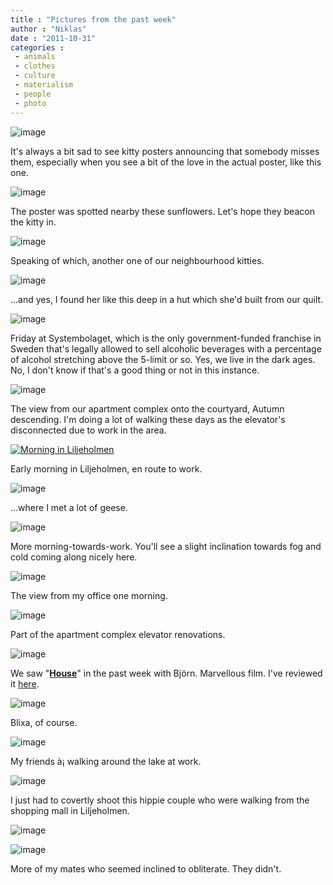 ```yaml
---
title : "Pictures from the past week"
author : "Niklas"
date : "2011-10-31"
categories : 
 - animals
 - clothes
 - culture
 - materialism
 - people
 - photo
---
```


![image](https://niklasblog.com/wp-content/wpid-2011-10-29-14.13.12.jpg)

It's always a bit sad to see kitty posters announcing that somebody misses them, especially when you see a bit of the love in the actual poster, like this one.

  
  
![image](https://niklasblog.com/wp-content/wpid-2011-10-29-14.10.29.jpg)

The poster was spotted nearby these sunflowers. Let's hope they beacon the kitty in.

  
  
![image](https://niklasblog.com/wp-content/wpid-2011-10-30-14.08.58.jpg)  
  

Speaking of which, another one of our neighbourhood kitties.

![image](https://niklasblog.com/wp-content/wpid-2011-10-30-17.15.46.jpg)  
  

...and yes, I found her like this deep in a hut which she'd built from our quilt.

![image](https://niklasblog.com/wp-content/wpid-2011-10-28-12.22.06.jpg)  
  

Friday at Systembolaget, which is the only government-funded franchise in Sweden that's legally allowed to sell alcoholic beverages with a percentage of alcohol stretching above the 5-limit or so. Yes, we live in the dark ages. No, I don't know if that's a good thing or not in this instance.

![image](https://niklasblog.com/wp-content/wpid-2011-10-23-14.47.42.jpg)

The view from our apartment complex onto the courtyard, Autumn descending. I'm doing a lot of walking these days as the elevator's disconnected due to work in the area.

[![Morning in Liljeholmen](http://farm7.static.flickr.com/6047/6276738958_378268727e.jpg "Morning in Liljeholmen")](http://www.flickr.com/photos/pivic/6276738958)

Early morning in Liljeholmen, en route to work.

![image](https://niklasblog.com/wp-content/wpid-2011-10-24-07.44.51.jpg)

...where I met a lot of geese.

![image](https://niklasblog.com/wp-content/wpid-2011-10-25-07.43.29.jpg)

More morning-towards-work. You'll see a slight inclination towards fog and cold coming along nicely here.

![image](https://niklasblog.com/wp-content/wpid-2011-10-25-11.05.25.jpg)

The view from my office one morning.

![image](https://niklasblog.com/wp-content/wpid-2011-10-25-17.04.17.jpg)

Part of the apartment complex elevator renovations.

![image](https://niklasblog.com/wp-content/wpid-2011-10-25-22.04.57.jpg)

We saw "**[House](http://www.imdb.com/title/tt0076162/)**" in the past week with Björn. Marvellous film. I've reviewed it [here](http://www.allconsuming.net/person/pivic/progress/7437895).

![image](https://niklasblog.com/wp-content/wpid-2011-10-26-04.52.39.jpg)

Blixa, of course.

![image](https://niklasblog.com/wp-content/wpid-2011-10-26-12.23.59.jpg)

My friends à¡ walking around the lake at work.

![image](https://niklasblog.com/wp-content/wpid-2011-10-27-11.53.09.jpg)

I just had to covertly shoot this hippie couple who were walking from the shopping mall in Liljeholmen.

![image](https://niklasblog.com/wp-content/wpid-2011-10-27-12.00.46.jpg)

![image](https://niklasblog.com/wp-content/wpid-2011-10-27-12.00.59.jpg)

More of my mates who seemed inclined to obliterate. They didn't.
